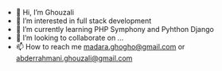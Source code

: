 - 👋 Hi, I’m Ghouzali
- 👀 I’m interested in full stack development
- 🌱 I’m currently learning PHP Symphony and Pyhthon Django
- 💞️ I’m looking to collaborate on ...
- 📫 How to reach me madara.ghogho@gmail.com or abderrahmani.ghouzali@gmail.com

<!---
GH0GH0/GH0GH0 is a ✨ special ✨ repository because its `README.md` (this file) appears on your GitHub profile.
You can click the Preview link to take a look at your changes.
--->
